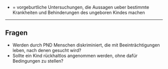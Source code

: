 - = vorgeburtliche Untersuchungen, die Aussagen ueber bestimmte Krankheiten und Behinderungen des ungeboren Kindes machen
---
## Fragen
- Werden durch PND Menschen diskriminiert, die mit Beeinträchtigungen leben, nach denen gesucht wird?
- Sollte ein Kind rückhaltlos angenommen werden, ohne dafür Bedingungen zu stellen?